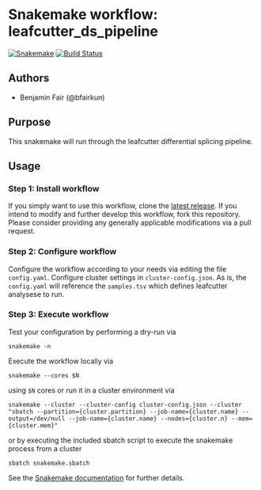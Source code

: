 # Snakemake workflow: leafcutter_ds_pipeline

[![Snakemake](https://img.shields.io/badge/snakemake-≥5.3.0-brightgreen.svg)](https://snakemake.bitbucket.io)
[![Build Status](https://travis-ci.org/snakemake-workflows/leafcutter_ds_pipeline.svg?branch=master)](https://travis-ci.org/snakemake-workflows/leafcutter_ds_pipeline)


## Authors

* Benjamin Fair (@bfairkun)

## Purpose

This snakemake will run through the leafcutter differential splicing pipeline.

## Usage

### Step 1: Install workflow

If you simply want to use this workflow, clone the [latest release](https://github.com/bfairkun/leafcutter_ds_pipeline).
If you intend to modify and further develop this workflow, fork this repository. Please consider providing any generally applicable modifications via a pull request.

### Step 2: Configure workflow

Configure the workflow according to your needs via editing the file `config.yaml`. Configure cluster settings in `cluster-config.json`. As is, the `config.yaml` will reference the `samples.tsv` which defines leafcutter analysese to run.

### Step 3: Execute workflow

Test your configuration by performing a dry-run via

    snakemake -n

Execute the workflow locally via

    snakemake --cores $N

using `$N` cores or run it in a cluster environment via

    snakemake --cluster --cluster-config cluster-config.json --cluster "sbatch --partition={cluster.partition} --job-name={cluster.name} --output=/dev/null --job-name={cluster.name} --nodes={cluster.n} --mem={cluster.mem}"

or by executing the included sbatch script to execute the snakemake process from a cluster

    sbatch snakemake.sbatch

See the [Snakemake documentation](https://snakemake.readthedocs.io) for further details.
